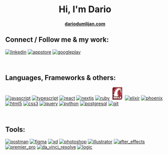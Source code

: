 <h1 align="center">Hi, I'm Dario</h1>
<h4 align="center"><a href="https://dariodumlijan.com" target="_blank">dariodumlijan.com</a></h4>

## Connect / Follow me & my work:
[<img src="https://www.vectorlogo.zone/logos/linkedin/linkedin-icon.svg" alt="linkedin" target="_blank" height="40" />](https://www.linkedin.com/in/dariodumlijan)
[<img src="https://cdn-icons-png.flaticon.com/512/5977/5977575.png" alt="appstore" target="_blank" height="40" />](https://apps.apple.com/us/developer/dario-dumlijan/id1561674382)
[<img src="https://www.vectorlogo.zone/logos/google_play/google_play-icon.svg" alt="googleplay" target="_blank" height="40" />](https://play.google.com/store/apps/dev?id=5565198170046611244)

<br />

## Languages, Frameworks & others:
[<img src="https://raw.githubusercontent.com/jmnote/z-icons/master/svg/javascript.svg" alt="javascript" target="_blank" height="40" />](https://developer.mozilla.org/en-US/docs/Web/JavaScript)
[<img src="https://www.vectorlogo.zone/logos/typescriptlang/typescriptlang-icon.svg" alt="typescript" target="_blank" height="40" />](https://www.typescriptlang.org)
[<img src="https://www.vectorlogo.zone/logos/reactjs/reactjs-icon.svg" alt="react" target="_blank" height="40" />](https://react.dev)
[<img src="https://assets.vercel.com/image/upload/v1662130559/nextjs/Icon_light_background.png" alt="nextjs" target="_blank" height="40" />](https://nextjs.org)
[<img src="https://www.vectorlogo.zone/logos/ruby-lang/ruby-lang-icon.svg" alt="ruby" target="_blank" height="40" />](https://www.ruby-lang.org/en/)
[<img src="https://raw.githubusercontent.com/devicons/devicon/master/icons/rails/rails-original-wordmark.svg" alt="rails" target="_blank" height="40" />](https://rubyonrails.org)
[<img src="https://www.vectorlogo.zone/logos/elixir-lang/elixir-lang-icon.svg" alt="elixir" target="_blank" height="40" />](https://elixir-lang.org/)
[<img src="https://avatars.githubusercontent.com/u/6510388?s=200&v=4" alt="phoenix" target="_blank" height="40" />](https://www.phoenixframework.org/)
[<img src="https://www.vectorlogo.zone/logos/w3_html5/w3_html5-icon.svg" alt="html5" target="_blank" height="40" />](https://developer.mozilla.org/en-US/docs/Web/HTML)
[<img src="https://www.vectorlogo.zone/logos/w3_css/w3_css-icon.svg" alt="css3" target="_blank" height="40" />](https://developer.mozilla.org/en-US/docs/Web/CSS)
[<img src="https://www.vectorlogo.zone/logos/jquery/jquery-vertical.svg" alt="jquery" target="_blank" height="40" />](https://jquery.com/)
[<img src="https://www.vectorlogo.zone/logos/python/python-icon.svg" alt="python" target="_blank" height="40" />](https://www.python.org)
[<img src="https://www.vectorlogo.zone/logos/postgresql/postgresql-icon.svg" alt="postgresql" target="_blank" height="40" />](https://www.postgresql.org)
[<img src="https://www.vectorlogo.zone/logos/git-scm/git-scm-icon.svg" alt="git" target="_blank" height="40" />](https://git-scm.com)

<br />

## Tools:
[<img src="https://www.vectorlogo.zone/logos/getpostman/getpostman-icon.svg" alt="postman" target="_blank" height="40" />](https://postman.com)
[<img src="https://www.vectorlogo.zone/logos/figma/figma-icon.svg" alt="figma" target="_blank" height="40" />](https://www.figma.com)
[<img src="https://cdn4.iconfinder.com/data/icons/logos-and-brands/512/3_Xd_Adobe_logo_logos-512.png" alt="xd" target="_blank" height="40" />](https://www.adobe.com/products/xd.html)
[<img src="https://cdn4.iconfinder.com/data/icons/logos-and-brands/512/23_Photoshop_Adobe_logo_logos-512.png" alt="photoshop" target="_blank" height="40" />](https://www.adobe.com/products/photoshop.html)
[<img src="https://cdn4.iconfinder.com/data/icons/logos-and-brands/512/11_Illustrator_Adobe_Ai_logo_logos-512.png" alt="illustrator" target="_blank" height="40" />](https://www.adobe.com/products/illustrator.html)
[<img src="https://cdn4.iconfinder.com/data/icons/logos-and-brands/512/16_Aftereffects_After_Effects_Adobe_logo_logos-512.png" alt="after_effects" target="_blank" height="40" />](https://www.adobe.com/products/aftereffects.html)
[<img src="https://cdn4.iconfinder.com/data/icons/logos-and-brands/512/8_Premier_Pro_Adobe_logo_logos-512.png" alt="premier_pro" target="_blank" height="40" />](https://www.adobe.com/products/premiere.html)
[<img src="https://upload.wikimedia.org/wikipedia/commons/9/90/DaVinci_Resolve_17_logo.svg" alt="da_vinci_resolve" target="_blank" height="40" />](https://www.blackmagicdesign.com/products/davinciresolve)
[<img src="https://is3-ssl.mzstatic.com/image/thumb/Purple126/v4/78/06/7f/78067f5f-59d7-4687-9b52-ee3db5389cd3/AppIcon-0-85-220-0-4-2x.png/460x0w.webp" alt="logic" target="_blank" height="40" />](https://www.apple.com/logic-pro)
